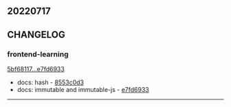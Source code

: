 ## 20220717

## CHANGELOG

### frontend-learning

[5bf68117...e7fd6933](https://github.com/zhbhun/frontend-learning/compare/5bf68117...e7fd6933)

* docs: hash - [8553c0d3](https://github.com/zhbhun/frontend-learning/commit/8553c0d3ebefb0ed9fb686d718b920d33ede8608)
* docs: immutable and immutable-js - [e7fd6933](https://github.com/zhbhun/frontend-learning/commit/e7fd6933d95e9704d50af2ddc7b9abab08b4b499)

---

